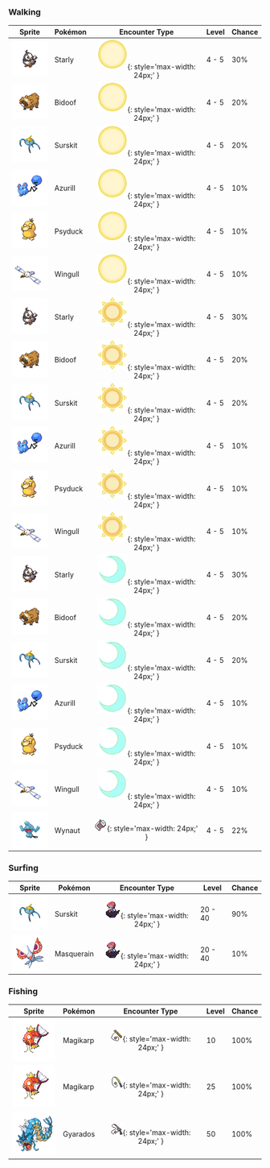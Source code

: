 ### Walking

| Sprite | Pokémon | Encounter Type | Level | Chance |
|:------:|---------|:--------------:|-------|--------|
| ![Starly](../../assets/sprites/starly/front.gif "Starly") | Starly | ![Morning](../../assets/encounter_types/morning.png "Morning"){: style='max-width: 24px;' } | 4 - 5 | 30% |
| ![Bidoof](../../assets/sprites/bidoof/front.gif "Bidoof") | Bidoof | ![Morning](../../assets/encounter_types/morning.png "Morning"){: style='max-width: 24px;' } | 4 - 5 | 20% |
| ![Surskit](../../assets/sprites/surskit/front.gif "Surskit") | Surskit | ![Morning](../../assets/encounter_types/morning.png "Morning"){: style='max-width: 24px;' } | 4 - 5 | 20% |
| ![Azurill](../../assets/sprites/azurill/front.gif "Azurill") | Azurill | ![Morning](../../assets/encounter_types/morning.png "Morning"){: style='max-width: 24px;' } | 4 - 5 | 10% |
| ![Psyduck](../../assets/sprites/psyduck/front.gif "Psyduck") | Psyduck | ![Morning](../../assets/encounter_types/morning.png "Morning"){: style='max-width: 24px;' } | 4 - 5 | 10% |
| ![Wingull](../../assets/sprites/wingull/front.gif "Wingull") | Wingull | ![Morning](../../assets/encounter_types/morning.png "Morning"){: style='max-width: 24px;' } | 4 - 5 | 10% |
| ![Starly](../../assets/sprites/starly/front.gif "Starly") | Starly | ![Day](../../assets/encounter_types/day.png "Day"){: style='max-width: 24px;' } | 4 - 5 | 30% |
| ![Bidoof](../../assets/sprites/bidoof/front.gif "Bidoof") | Bidoof | ![Day](../../assets/encounter_types/day.png "Day"){: style='max-width: 24px;' } | 4 - 5 | 20% |
| ![Surskit](../../assets/sprites/surskit/front.gif "Surskit") | Surskit | ![Day](../../assets/encounter_types/day.png "Day"){: style='max-width: 24px;' } | 4 - 5 | 20% |
| ![Azurill](../../assets/sprites/azurill/front.gif "Azurill") | Azurill | ![Day](../../assets/encounter_types/day.png "Day"){: style='max-width: 24px;' } | 4 - 5 | 10% |
| ![Psyduck](../../assets/sprites/psyduck/front.gif "Psyduck") | Psyduck | ![Day](../../assets/encounter_types/day.png "Day"){: style='max-width: 24px;' } | 4 - 5 | 10% |
| ![Wingull](../../assets/sprites/wingull/front.gif "Wingull") | Wingull | ![Day](../../assets/encounter_types/day.png "Day"){: style='max-width: 24px;' } | 4 - 5 | 10% |
| ![Starly](../../assets/sprites/starly/front.gif "Starly") | Starly | ![Night](../../assets/encounter_types/night.png "Night"){: style='max-width: 24px;' } | 4 - 5 | 30% |
| ![Bidoof](../../assets/sprites/bidoof/front.gif "Bidoof") | Bidoof | ![Night](../../assets/encounter_types/night.png "Night"){: style='max-width: 24px;' } | 4 - 5 | 20% |
| ![Surskit](../../assets/sprites/surskit/front.gif "Surskit") | Surskit | ![Night](../../assets/encounter_types/night.png "Night"){: style='max-width: 24px;' } | 4 - 5 | 20% |
| ![Azurill](../../assets/sprites/azurill/front.gif "Azurill") | Azurill | ![Night](../../assets/encounter_types/night.png "Night"){: style='max-width: 24px;' } | 4 - 5 | 10% |
| ![Psyduck](../../assets/sprites/psyduck/front.gif "Psyduck") | Psyduck | ![Night](../../assets/encounter_types/night.png "Night"){: style='max-width: 24px;' } | 4 - 5 | 10% |
| ![Wingull](../../assets/sprites/wingull/front.gif "Wingull") | Wingull | ![Night](../../assets/encounter_types/night.png "Night"){: style='max-width: 24px;' } | 4 - 5 | 10% |
| ![Wynaut](../../assets/sprites/wynaut/front.gif "Wynaut") | Wynaut | ![Poké Radar](../../assets/encounter_types/poke_radar.png "Poké Radar"){: style='max-width: 24px;' } | 4 - 5 | 22% |

### Surfing

| Sprite | Pokémon | Encounter Type | Level | Chance |
|:------:|---------|:--------------:|-------|--------|
| ![Surskit](../../assets/sprites/surskit/front.gif "Surskit") | Surskit | ![Surf](../../assets/encounter_types/surf.png "Surf"){: style='max-width: 24px;' } | 20 - 40 | 90% |
| ![Masquerain](../../assets/sprites/masquerain/front.gif "Masquerain") | Masquerain | ![Surf](../../assets/encounter_types/surf.png "Surf"){: style='max-width: 24px;' } | 20 - 40 | 10% |

### Fishing

| Sprite | Pokémon | Encounter Type | Level | Chance |
|:------:|---------|:--------------:|-------|--------|
| ![Magikarp](../../assets/sprites/magikarp/front.gif "Magikarp") | Magikarp | ![Old Rod](../../assets/encounter_types/old_rod.png "Old Rod"){: style='max-width: 24px;' } | 10 | 100% |
| ![Magikarp](../../assets/sprites/magikarp/front.gif "Magikarp") | Magikarp | ![Good Rod](../../assets/encounter_types/good_rod.png "Good Rod"){: style='max-width: 24px;' } | 25 | 100% |
| ![Gyarados](../../assets/sprites/gyarados/front.gif "Gyarados") | Gyarados | ![Super Rod](../../assets/encounter_types/super_rod.png "Super Rod"){: style='max-width: 24px;' } | 50 | 100% |

